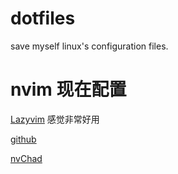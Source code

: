 # dotfiles
save myself linux's configuration files.

# nvim 现在配置
[Lazyvim](https://www.lazyvim.org/) 感觉非常好用


[github](https://github.com/LazyVim/LazyVim)


[nvChad](https://nvchad.com/)
